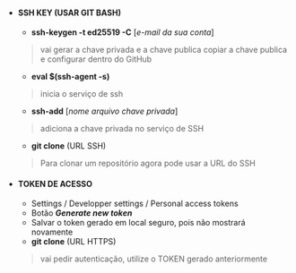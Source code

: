 - #### SSH KEY (USAR GIT BASH)
	- **ssh-keygen -t ed25519 -C** [*e-mail da sua conta*]
	> vai gerar a chave privada e a chave publica
	> copiar a chave publica e configurar dentro do GitHub
	- **eval $(ssh-agent -s)**
    > inicia o serviço de ssh
	- **ssh-add** [*nome arquivo chave privada*]
    > adiciona a chave privada no serviço de SSH
	- **git clone** (URL SSH)
	> Para clonar um repositório agora pode usar a URL do SSH

- #### TOKEN DE ACESSO
	- Settings / Developper settings / Personal access tokens
	- Botão ***Generate new token*** 
    - Salvar o token gerado em local seguro, pois não mostrará novamente
	- **git clone** (URL HTTPS)
	> vai pedir autenticação, utilize o TOKEN gerado anteriormente